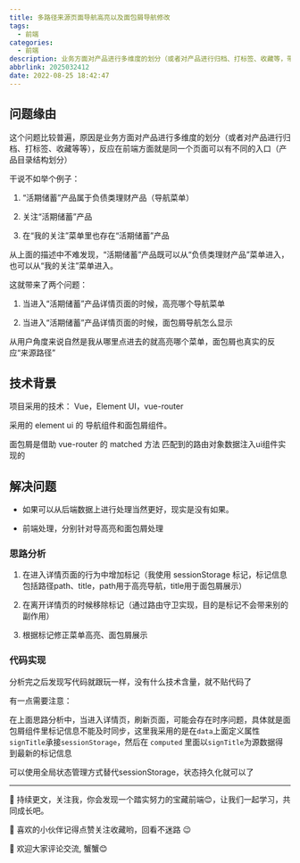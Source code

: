 ```yaml
---
title: 多路径来源页面导航高亮以及面包屑导航修改
tags:
  - 前端
categories:
  - 前端
description: 业务方面对产品进行多维度的划分（或者对产品进行归档、打标签、收藏等，带来的前端导航高亮以及面包屑问题解决
abbrlink: 2025032412
date: 2022-08-25 18:42:47
---
```

## 问题缘由

这个问题比较普遍，原因是业务方面对产品进行多维度的划分（或者对产品进行归档、打标签、收藏等等），反应在前端方面就是同一个页面可以有不同的入口（产品目录结构划分）

干说不如举个例子：

1. “活期储蓄”产品属于负债类理财产品（导航菜单）

2. 关注“活期储蓄”产品

3. 在“我的关注”菜单里也存在“活期储蓄”产品

从上面的描述中不难发现，“活期储蓄”产品既可以从“负债类理财产品”菜单进入，也可以从“我的关注”菜单进入。

这就带来了两个问题：

1. 当进入“活期储蓄”产品详情页面的时候，高亮哪个导航菜单

2. 当进入“活期储蓄”产品详情页面的时候，面包屑导航怎么显示

从用户角度来说自然是我从哪里点进去的就高亮哪个菜单，面包屑也真实的反应“来源路径”

## 技术背景

项目采用的技术： Vue，Element UI，vue-router

采用的 element ui 的 导航组件和面包屑组件。

面包屑是借助 vue-router 的 matched 方法 匹配到的路由对象数据注入ui组件实现的

## 解决问题

- 如果可以从后端数据上进行处理当然更好，现实是没有如果。

- 前端处理，分别针对导高亮和面包屑处理

### 思路分析

1. 在进入详情页面的行为中增加标记（我使用 sessionStorage 标记，标记信息包括路径path、title，path用于高亮导航，title用于面包屑展示）

2. 在离开详情页的时候移除标记（通过路由守卫实现，目的是标记不会带来别的副作用）

3. 根据标记修正菜单高亮、面包屑展示

### 代码实现

分析完之后发现写代码就跟玩一样，没有什么技术含量，就不贴代码了

有一点需要注意：

在上面思路分析中，当进入详情页，刷新页面，可能会存在时序问题，具体就是面包屑组件里标记信息不能及时同步，这里我采用的是在`data`上面定义属性`signTitle`承接`sessionStorage`，然后在 `computed` 里面以`signTitle`为源数据得到最新的标记信息

可以使用全局状态管理方式替代sessionStorage，状态持久化就可以了

---

🌹 持续更文，关注我，你会发现一个踏实努力的宝藏前端😊，让我们一起学习，共同成长吧。

🎉 喜欢的小伙伴记得点赞关注收藏哟，回看不迷路 😉

🎁 欢迎大家评论交流, 蟹蟹😊